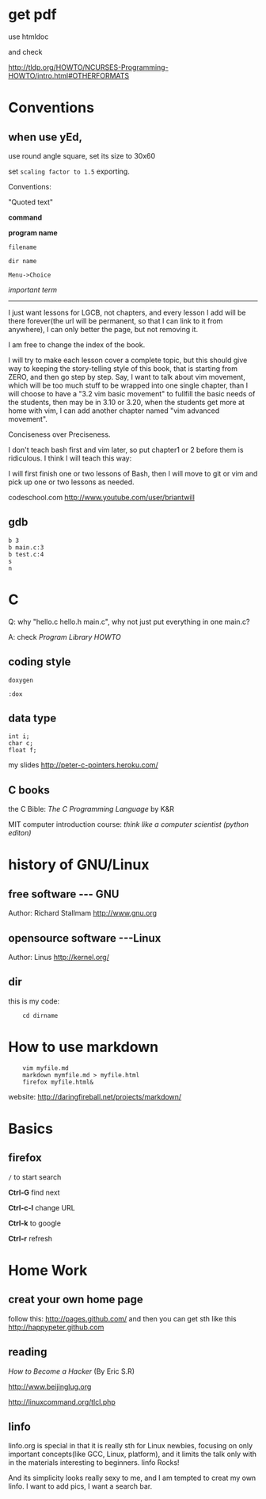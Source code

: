 # get pdf

use htmldoc

and check

http://tldp.org/HOWTO/NCURSES-Programming-HOWTO/intro.html#OTHERFORMATS

# Conventions
## when use yEd, 

use round angle square, set its size to 30x60

set `scaling factor to 1.5` exporting.

Conventions:

"Quoted text"

__command__

__program name__

`filename`

`dir name`

`Menu->Choice`

_important term_

---------------------------

I just want lessons for LGCB, not chapters, and every lesson I add will be
there forever(the url will be permanent, so that I can link to it from
anywhere), I can only better the page, but not removing it. 

I am free to change the index of the book.

I will try to make each lesson cover a complete topic, but this should give
way to keeping the story-telling style of this book, that is starting from
ZERO, and then go step by step. Say, I want to talk about vim movement, which
will be too much stuff to be wrapped into one single chapter, than I will
choose to have a "3.2 vim basic movement" to fullfill the basic needs of the
students, then may be in 3.10 or 3.20, when the students get more at home with
vim, I can add another chapter named "vim advanced movement". 

Conciseness over Preciseness.

I don't teach bash first and vim later, so put chapter1 or 2 before them is
ridiculous. I think I will teach this way:

I will first finish one or two lessons of Bash, then I will move to git or vim
and pick up one or two lessons as needed.

codeschool.com
http://www.youtube.com/user/briantwill

## gdb

    b 3
    b main.c:3
    b test.c:4
    s
    n

# C
Q: why "hello.c hello.h main.c", why not just put everything in one main.c?

A: check _Program Library HOWTO_

## coding style
`doxygen`

    :dox



## data type

    int i;
    char c;
    float f;

my slides <http://peter-c-pointers.heroku.com/>
## C books

the C Bible: _The C Programming Language_ by K&R

MIT computer introduction course: _think like a computer scientist (python editon)_ 
# history of GNU/Linux
## free software --- GNU
Author: Richard Stallmam
<http://www.gnu.org>
## opensource software ---Linux
Author: Linus 
<http://kernel.org/>


## dir

this is my code:

        cd dirname

# How to use markdown

        vim myfile.md
        markdown mymfile.md > myfile.html
        firefox myfile.html&

website: <http://daringfireball.net/projects/markdown/>

# Basics
## firefox

`/` to start search

__Ctrl-G__ find next

__Ctrl-c-l__ change URL

__Ctrl-k__ to google

__Ctrl-r__ refresh

# Home Work

## creat your own home page

follow this:
<http://pages.github.com/>
and then you can get sth like this
<http://happypeter.github.com>

## reading

_How to Become a Hacker_ (By Eric S.R)

http://www.beijinglug.org

http://linuxcommand.org/tlcl.php

## linfo

linfo.org is special in that it is really sth for Linux newbies, focusing on
only important concepts(like GCC, Linux, platform), and it limits the talk
only with in the materials interesting to beginners. linfo Rocks!

And its simplicity looks really sexy to me, and I am tempted to creat my own
linfo. I want to add pics, I want a search bar.
